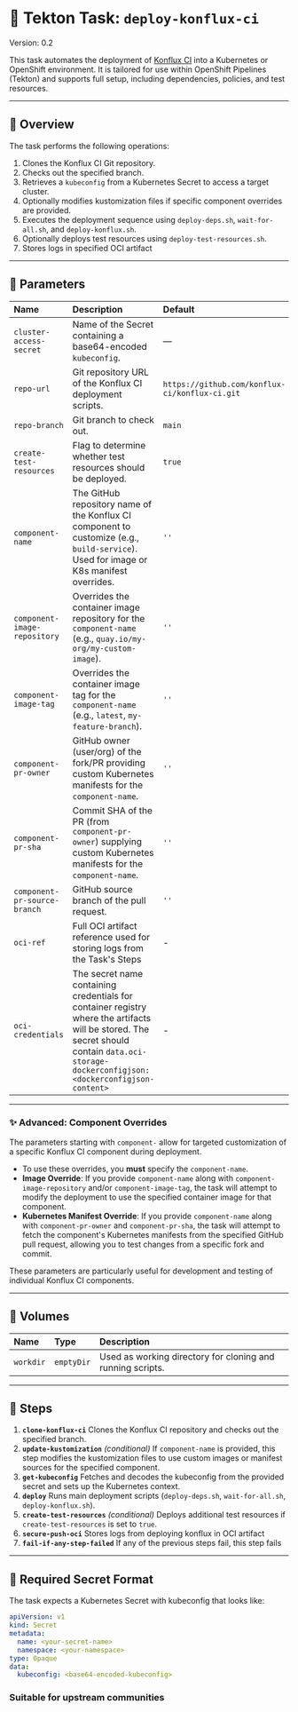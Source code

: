 # 🚀 Tekton Task: `deploy-konflux-ci`

Version: 0.2

This task automates the deployment of [Konflux CI](https://github.com/konflux-ci/konflux-ci) into a Kubernetes or OpenShift environment.
It is tailored for use within OpenShift Pipelines (Tekton) and supports full setup, including dependencies, policies, and test resources.

---

## 📘 Overview

The task performs the following operations:

1. Clones the Konflux CI Git repository.
1. Checks out the specified branch.
1. Retrieves a `kubeconfig` from a Kubernetes Secret to access a target cluster.
1. Optionally modifies kustomization files if specific component overrides are provided.
1. Executes the deployment sequence using `deploy-deps.sh`, `wait-for-all.sh`, and `deploy-konflux.sh`.
1. Optionally deploys test resources using `deploy-test-resources.sh`.
1. Stores logs in specified OCI artifact

---

## 🔧 Parameters

| Name                      | Description                                                                                                                               | Default                                        | Required |
| :------------------------ | :---------------------------------------------------------------------------------------------------------------------------------------- | :--------------------------------------------- | :------- |
| `cluster-access-secret`   | Name of the Secret containing a base64-encoded `kubeconfig`.                                                                              | —                                              | ✅       |
| `repo-url`                | Git repository URL of the Konflux CI deployment scripts.                                                                                  | `https://github.com/konflux-ci/konflux-ci.git` | ❌       |
| `repo-branch`             | Git branch to check out.                                                                                                                  | `main`                                         | ❌       |
| `create-test-resources`   | Flag to determine whether test resources should be deployed.                                                                              | `true`                                         | ❌       |
| `component-name`          | The GitHub repository name of the Konflux CI component to customize (e.g., `build-service`). Used for image or K8s manifest overrides. | `''`                                           | ❌       |
| `component-image-repository` | Overrides the container image repository for the `component-name` (e.g., `quay.io/my-org/my-custom-image`).                                | `''`                                           | ❌       |
| `component-image-tag`     | Overrides the container image tag for the `component-name` (e.g., `latest`, `my-feature-branch`).                                         | `''`                                           | ❌       |
| `component-pr-owner`      | GitHub owner (user/org) of the fork/PR providing custom Kubernetes manifests for the `component-name`.                                    | `''`                                           | ❌       |
| `component-pr-sha`        | Commit SHA of the PR (from `component-pr-owner`) supplying custom Kubernetes manifests for the `component-name`.                            | `''`                                           | ❌       |
| `component-pr-source-branch`        | GitHub source branch of the pull request.     | `''`    | ❌       |
| `oci-ref`                     | Full OCI artifact reference used for storing logs from the Task's Steps    | -        | ✅       |
| `oci-credentials`             | The secret name containing credentials for container registry where the artifacts will be stored. The secret should contain `data.oci-storage-dockerconfigjson: <dockerconfigjson-content>` | -    | ✅       |

---

### ✨ Advanced: Component Overrides

The parameters starting with `component-` allow for targeted customization of a specific Konflux CI component during deployment.

* To use these overrides, you **must** specify the `component-name`.
* **Image Override**: If you provide `component-name` along with `component-image-repository` and/or `component-image-tag`, the task will attempt to modify the deployment to use the specified container image for that component.
* **Kubernetes Manifest Override**: If you provide `component-name` along with `component-pr-owner` and `component-pr-sha`, the task will attempt to fetch the component's Kubernetes manifests from the specified GitHub pull request, allowing you to test changes from a specific fork and commit.

These parameters are particularly useful for development and testing of individual Konflux CI components.

---

## 📁 Volumes

| Name      | Type       | Description                                            |
| :-------- | :--------- | :----------------------------------------------------- |
| `workdir` | `emptyDir` | Used as working directory for cloning and running scripts. |

---

## 🧱 Steps

1. **`clone-konflux-ci`**
    Clones the Konflux CI repository and checks out the specified branch.
1. **`update-kustomization`** *(conditional)*
    If `component-name` is provided, this step modifies the kustomization files to use custom images or manifest sources for the specified component.
1. **`get-kubeconfig`**
    Fetches and decodes the kubeconfig from the provided secret and sets up the Kubernetes context.
1. **`deploy`**
    Runs main deployment scripts (`deploy-deps.sh`, `wait-for-all.sh`, `deploy-konflux.sh`).
1. **`create-test-resources`** *(conditional)*
    Deploys additional test resources if `create-test-resources` is set to `true`.
1. **`secure-push-oci`**
    Stores logs from deploying konflux in OCI artifact
1. **`fail-if-any-step-failed`**
    If any of the previous steps fail, this step fails
---

## 🔐 Required Secret Format

The task expects a Kubernetes Secret with kubeconfig that looks like:

```yaml
apiVersion: v1
kind: Secret
metadata:
  name: <your-secret-name>
  namespace: <your-namespace>
type: Opaque
data:
  kubeconfig: <base64-encoded-kubeconfig>
```

### Suitable for upstream communities